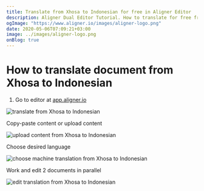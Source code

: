 ```yaml
---
title: Translate from Xhosa to Indonesian for free in Aligner Editor
description: Aligner Dual Editor Tutorial. How to translate for free from Xhosa to Indonesian. Aligner is multilingual document management platform. 
ogImage: "https://www.aligner.io/images/aligner-logo.png"
date: 2020-05-06T07:09:21+03:00
image: ../images/aligner-logo.png
onBlog: true
---
```


# How to translate document from Xhosa to Indonesian

1. Go to editor at [app.aligner.io](https://app.aligner.io "Aligner App web page")

![translate from Xhosa to Indonesian](../aligner-blank-editor.png "translate from Xhosa to Indonesian")

Copy-paste content or upload content

![upload content from Xhosa to Indonesian](../aligner-uploaded-document.png "upload content from Xhosa to Indonesian")

Choose desired language

![choose machine translation from Xhosa to Indonesian](../aligner-language-dropdown.png "choose machine translation from Xhosa to Indonesian")

Work and edit 2 documents in parallel

![edit translation from Xhosa to Indonesian](../aligner-double-sitded-editor.png "edit translation from Xhosa to Indonesian")

